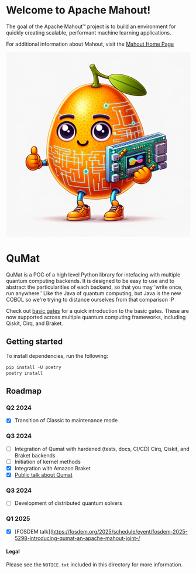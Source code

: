 
<!--
Licensed to the Apache Software Foundation (ASF) under one or more
contributor license agreements.  See the NOTICE file distributed with
this work for additional information regarding copyright ownership.
The ASF licenses this file to You under the Apache License, Version 2.0
(the "License"); you may not use this file except in compliance with
the License.  You may obtain a copy of the License at

    http://www.apache.org/licenses/LICENSE-2.0

Unless required by applicable law or agreed to in writing, software
distributed under the License is distributed on an "AS IS" BASIS,
WITHOUT WARRANTIES OR CONDITIONS OF ANY KIND, either express or implied.
See the License for the specific language governing permissions and
limitations under the License.
-->

Welcome to Apache Mahout!
===========
The goal of the Apache Mahout™ project is to build an environment for quickly creating scalable, performant machine learning applications.

For additional information about Mahout, visit the [Mahout Home Page](http://mahout.apache.org/)

![QuMat Logo](docs/assets/mascot.png)

# QuMat

QuMat is a POC of a high level Python library for intefacing with multiple quantum computing backends. It is designed to be easy to use and to abstract the particularities of each backend, so that you may 'write once, run anywhere.' Like the Java of quantum computing, but Java is the new COBOL so we're trying to distance ourselves from that comparison :P

Check out [basic gates](docs/basic_gates.md) for a quick introduction to the basic gates. These are now supported across multiple quantum computing frameworks, including Qiskit, Cirq, and Braket.

## Getting started

To install dependencies, run the following:
```
pip install -U poetry
poetry install
```

## Roadmap

### Q2 2024
- [x] Transition of Classic to maintenance mode

### Q3 2024
- [ ] Integration of Qumat with hardened (tests, docs, CI/CD) Cirq, Qiskit, and Braket backends
- [ ] Initiation of kernel methods
- [x] Integration with Amazon Braket
- [x] [Public talk about Qumat](https://2024.fossy.us/schedule/presentation/265/)

### Q3 2024
- [ ] Development of distributed quantum solvers

### Q1 2025
- [x] [FOSDEM talk](https://fosdem.org/2025/schedule/event/fosdem-2025-5298-introducing-qumat-an-apache-mahout-joint-/

#### Legal
Please see the `NOTICE.txt` included in this directory for more information.
